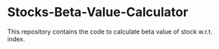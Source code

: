 # Stocks-Beta-Value-Calculator
This repository contains the code to calculate beta value of stock w.r.t. index. 
